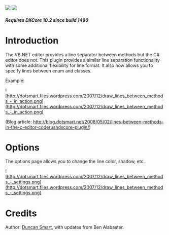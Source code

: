 [![](http://dxcorecommunityplugins.googlecode.com/svn/trunk/Common/Graphics/Download.png)](http://www.rorybecker.co.uk/DevExpress/Community/Plugins/CR_DrawLinesBetweenMethods/)      [![](http://dxcorecommunityplugins.googlecode.com/svn/trunk/Common/Graphics/InstallHelp.png)](http://code.google.com/p/dxcorecommunityplugins/wiki/InstallInstructions)
##### Requires DXCore 10.2 since build 1490 #####
# Introduction #
The VB.NET editor provides a line separator between methods but the C# editor does not. This plugin provides a similar line separation functionality with some additional flexibility for line format. It also now allows you to specify lines between enum and classes.

Example:

![http://dotsmart.files.wordpress.com/2007/12/draw_lines_between_methods_-_in_action.png](http://dotsmart.files.wordpress.com/2007/12/draw_lines_between_methods_-_in_action.png)

(Blog article: http://blog.dotsmart.net/2008/05/02/lines-between-methods-in-the-c-editor-coderushdxcore-plugin/)

# Options #
The options page allows you to change the line color, shadow, etc.

![http://dotsmart.files.wordpress.com/2007/12/draw_lines_between_methods_-_settings.png](http://dotsmart.files.wordpress.com/2007/12/draw_lines_between_methods_-_settings.png)

# Credits #
Author: [Duncan Smart](http://blog.dotsmart.net/), with updates from Ben Alabaster.